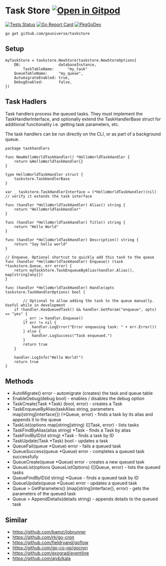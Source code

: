 # Task Store <a href="https://gitpod.io/#https://github.com/gouniverse/taskstore" style="float:right:"><img src="https://gitpod.io/button/open-in-gitpod.svg" alt="Open in Gitpod" loading="lazy"></a>


[![Tests Status](https://github.com/gouniverse/taskstore/actions/workflows/tests.yml/badge.svg?branch=main)](https://github.com/gouniverse/taskstore/actions/workflows/tests.yml)
[![Go Report Card](https://goreportcard.com/badge/github.com/gouniverse/taskstore)](https://goreportcard.com/report/github.com/gouniverse/taskstore)
[![PkgGoDev](https://pkg.go.dev/badge/github.com/gouniverse/taskstore)](https://pkg.go.dev/github.com/gouniverse/taskstore)

```
go get github.com/gouniverse/taskstore
```

## Setup

```golang
myTaskStore = taskstore.NewStore(taskstore.NewStoreOptions{
	DB:                 databaseInstance,
    	TaskTableName:      "my_task"
	QueueTableName:     "my_queue",
	AutomigrateEnabled: true,
	DebugEnabled:       false,
})
```

## Task Hadlers

Task handlers process the queued tasks. They must implement the TaskHandlerInterface, 
and optionally extend the TaskHandlerBase struct for additional functionality
i.e. getting task parameters, etc.

The task handlers can be run directly on the CLI, or as part of a background queue.

```golang
package taskhandlers

func NewHelloWorldTaskHandler() *HelloWorldTaskHandler {
	return &HelloWorldTaskHandler{}
}

type HelloWorldTaskHandler struct {
	taskstore.TaskHandlerBase
}

var _ taskstore.TaskHandlerInterface = (*HelloWorldTaskHandler)(nil) // verify it extends the task interface

func (handler *HelloWorldTaskHandler) Alias() string {
	return "HelloWorldTaskHandler"
}

func (handler *HelloWorldTaskHandler) Title() string {
	return "Hello World"
}

func (handler *HelloWorldTaskHandler) Description() string {
	return "Say hello world"
}

// Enqueue. Optional shortcut to quickly add this task to the queue
func (handler *HelloWorldTaskHandler) Enqueue() (task *taskstore.Queue, err error) {
	return myTaskStore.TaskEnqueueByAlias(handler.Alias(), map[string]any{})
}

func (handler *HelloWorldTaskHandler) Handle(opts taskstore.TaskHandlerOptions) bool {

        // Optional to allow adding the task to the queue manually. Useful while in development
	if !handler.HasQueuedTask() && handler.GetParam("enqueue", opts) == "yes" {
		_, err := handler.Enqueue()
		if err != nil {
			handler.LogError("Error enqueuing task: " + err.Error())
		} else {
			handler.LogSuccess("Task enqueued.")
		}
		return true
	}

	handler.LogInfo("Hello World!")
	return true
}
```

## Methods

- AutoMigrate() error - automigrate (creates) the task and queue table
- EnableDebug(debug bool) - enables / disables the debug option
- TaskCreate(Task *Task) (bool, error) -  creates a Task
- TaskEnqueueByAlias(taskAlias string, parameters map[string]interface{}) (*Queue, error) -  finds a task by its alias and appends it to the queue
- TaskList(options map[string]string) ([]Task, error) - lists tasks
- TaskFindByAlias(alias string) *Task - finds a Task by alias
- TaskFindByID(id string) *Task - finds a task by ID
- TaskUpdate(Task *Task) bool - updates a task
- QueueFail(queue *Queue) error - fails a queued task
- QueueSuccess(queue *Queue) error -  completes a queued task  successfully
- QueueCreate(queue *Queue) error - creates a new queued task
- QueueList(options QueueListOptions) ([]Queue, error) - lists the queued tasks
- QueueFindByID(id string) *Queue - finds a queued task by ID
- QueueUpdate(queue *Queue) error - updates a queued task
- Queue > GetParameters() (map[string]interface{}, error) - gets the parameters of the queued task
- Queue > AppendDetails(details string) - appends details to the queued task

## Similar

- https://github.com/bamzi/jobrunner
- https://github.com/rk/go-cron
- https://github.com/fieldryand/goflow
- https://github.com/go-co-op/gocron
- https://github.com/exograd/eventline
- https://github.com/ajvb/kala
